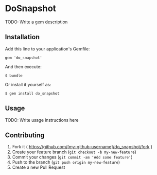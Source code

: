 # DoSnapshot

TODO: Write a gem description

## Installation

Add this line to your application's Gemfile:

    gem 'do_snapshot'

And then execute:

    $ bundle

Or install it yourself as:

    $ gem install do_snapshot

## Usage

TODO: Write usage instructions here

## Contributing

1. Fork it ( https://github.com/[my-github-username]/do_snapshot/fork )
2. Create your feature branch (`git checkout -b my-new-feature`)
3. Commit your changes (`git commit -am 'Add some feature'`)
4. Push to the branch (`git push origin my-new-feature`)
5. Create a new Pull Request
